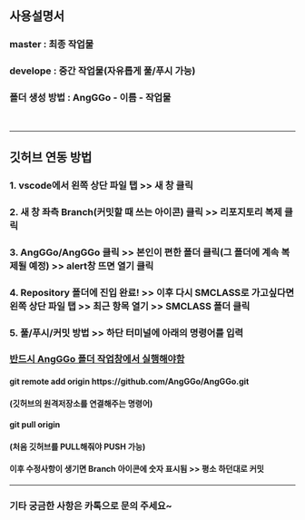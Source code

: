 <h2>사용설명서</h2>
<h3>master : 최종 작업물</h3>
<h3>develope : 중간 작업물(자유롭게 풀/푸시 가능)</h3>
<h3>폴더 생성 방법 : AngGGo - 이름 - 작업물 </h3>
<br/>
<hr>
<h2>깃허브 연동 방법</h2>
<h3>1. vscode에서 왼쪽 상단 파일 탭 >> 새 창 클릭</h3>
<h3>2. 새 창 좌측 Branch(커밋할 때 쓰는 아이콘) 클릭 >> 리포지토리 복제 클릭 </h3>
<h3>3. AngGGo/AngGGo 클릭 >> 본인이 편한 폴더 클릭(그 폴더에 계속 복제될 예정) >> alert창 뜨면 열기 클릭</h3>
<h3>4. Repository 폴더에 진입 완료! >> 이후 다시 SMCLASS로 가고싶다면 왼쪽 상단 파일 탭 >> 최근 항목 열기 >> SMCLASS 폴더 클릭</h3>
<h3>5. 풀/푸시/커밋 방법 >> 하단 터미널에 아래의 명령어를 입력</h3>
<h3 style='text-decoration:underline'> 반드시 AngGGo 폴더 작업창에서 실행해야함 </h3>
<h4>git remote add origin https://github.com/AngGGo/AngGGo.git</h4>
<h4>(깃허브의 원격저장소를 연결해주는 명령어)</h4>
<h4>git pull origin</h4>
<h4>(처음 깃허브를 PULL해줘야 PUSH 가능)</h4>
<h4>이후 수정사항이 생기면 Branch 아이콘에 숫자 표시됨 >> 평소 하던대로 커밋</h4>
<hr>
<h3>기타 궁금한 사항은 카톡으로 문의 주세요~</h3>
